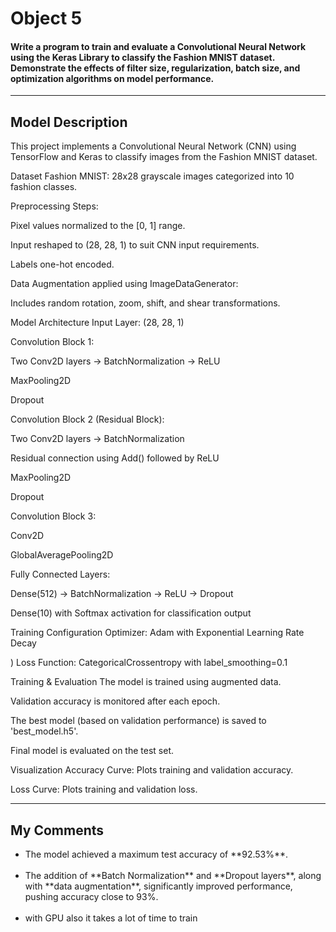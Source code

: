 <h1>Object 5</h1> <h4>Write a program to train and evaluate a Convolutional Neural Network using the Keras Library to classify the Fashion MNIST dataset. Demonstrate the effects of filter size, regularization, batch size, and optimization algorithms on model performance.</h4> <hr> <h2>Model Description</h2>
This project implements a Convolutional Neural Network (CNN) using TensorFlow and Keras to classify images from the Fashion MNIST dataset.

Dataset
Fashion MNIST: 28x28 grayscale images categorized into 10 fashion classes.

Preprocessing Steps:

Pixel values normalized to the [0, 1] range.

Input reshaped to (28, 28, 1) to suit CNN input requirements.

Labels one-hot encoded.

Data Augmentation applied using ImageDataGenerator:

Includes random rotation, zoom, shift, and shear transformations.

Model Architecture
Input Layer: (28, 28, 1)

Convolution Block 1:

Two Conv2D layers → BatchNormalization → ReLU

MaxPooling2D

Dropout

Convolution Block 2 (Residual Block):

Two Conv2D layers → BatchNormalization

Residual connection using Add() followed by ReLU

MaxPooling2D

Dropout

Convolution Block 3:

Conv2D

GlobalAveragePooling2D

Fully Connected Layers:

Dense(512) → BatchNormalization → ReLU → Dropout

Dense(10) with Softmax activation for classification output

Training Configuration
Optimizer: Adam with Exponential Learning Rate Decay

)
Loss Function: CategoricalCrossentropy with label_smoothing=0.1

Training & Evaluation
The model is trained using augmented data.

Validation accuracy is monitored after each epoch.

The best model (based on validation performance) is saved to 'best_model.h5'.

Final model is evaluated on the test set.

Visualization
Accuracy Curve: Plots training and validation accuracy.

Loss Curve: Plots training and validation loss.

<hr> <h2>My Comments</h2> <ul> <li>The model achieved a maximum test accuracy of **92.53%**.</li><br> <li>The addition of **Batch Normalization** and **Dropout layers**, along with **data augmentation**, significantly improved performance, pushing accuracy close to 93%.</li><br><li> with GPU also it takes a lot of time to train</li> </li> </ul>
